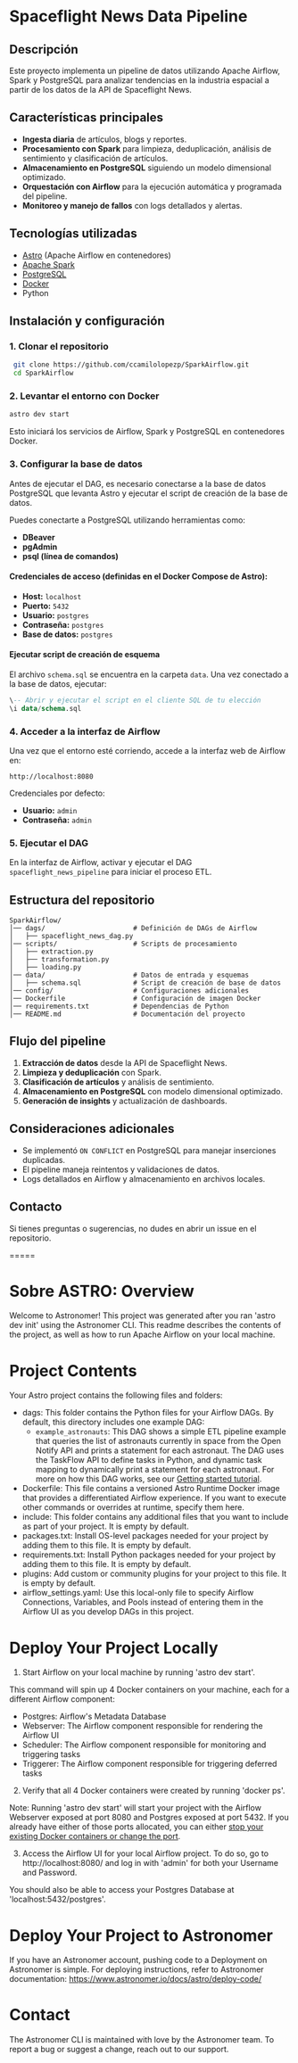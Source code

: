 # Spaceflight News Data Pipeline

## Descripción
Este proyecto implementa un pipeline de datos utilizando Apache Airflow, Spark y PostgreSQL para analizar tendencias en la industria espacial a partir de los datos de la API de Spaceflight News.

## Características principales
- **Ingesta diaria** de artículos, blogs y reportes.
- **Procesamiento con Spark** para limpieza, deduplicación, análisis de sentimiento y clasificación de artículos.
- **Almacenamiento en PostgreSQL** siguiendo un modelo dimensional optimizado.
- **Orquestación con Airflow** para la ejecución automática y programada del pipeline.
- **Monitoreo y manejo de fallos** con logs detallados y alertas.

## Tecnologías utilizadas
- [Astro](https://docs.astronomer.io/) (Apache Airflow en contenedores)
- [Apache Spark](https://spark.apache.org/)
- [PostgreSQL](https://www.postgresql.org/)
- [Docker](https://www.docker.com/)
- Python

## Instalación y configuración
### 1. Clonar el repositorio
```bash
 git clone https://github.com/ccamilolopezp/SparkAirflow.git
 cd SparkAirflow
```

### 2. Levantar el entorno con Docker
```bash
astro dev start
```
Esto iniciará los servicios de Airflow, Spark y PostgreSQL en contenedores Docker.

### 3. Configurar la base de datos
Antes de ejecutar el DAG, es necesario conectarse a la base de datos PostgreSQL que levanta Astro y ejecutar el script de creación de la base de datos.

Puedes conectarte a PostgreSQL utilizando herramientas como:
- **DBeaver**
- **pgAdmin**
- **psql (línea de comandos)**

#### Credenciales de acceso (definidas en el Docker Compose de Astro):
- **Host:** `localhost`
- **Puerto:** `5432`
- **Usuario:** `postgres`
- **Contraseña:** `postgres`
- **Base de datos:** `postgres`

#### Ejecutar script de creación de esquema
El archivo `schema.sql` se encuentra en la carpeta `data`. Una vez conectado a la base de datos, ejecutar:
```sql
\-- Abrir y ejecutar el script en el cliente SQL de tu elección
\i data/schema.sql
```

### 4. Acceder a la interfaz de Airflow
Una vez que el entorno esté corriendo, accede a la interfaz web de Airflow en:
```
http://localhost:8080
```
Credenciales por defecto:
- **Usuario:** `admin`
- **Contraseña:** `admin`

### 5. Ejecutar el DAG
En la interfaz de Airflow, activar y ejecutar el DAG `spaceflight_news_pipeline` para iniciar el proceso ETL.

## Estructura del repositorio
```
SparkAirflow/
│── dags/                      # Definición de DAGs de Airflow
│   ├── spaceflight_news_dag.py
│── scripts/                   # Scripts de procesamiento
│   ├── extraction.py
│   ├── transformation.py
│   ├── loading.py
│── data/                      # Datos de entrada y esquemas
│   ├── schema.sql             # Script de creación de base de datos
│── config/                    # Configuraciones adicionales
│── Dockerfile                 # Configuración de imagen Docker
│── requirements.txt           # Dependencias de Python
│── README.md                  # Documentación del proyecto
```

## Flujo del pipeline
1. **Extracción de datos** desde la API de Spaceflight News.
2. **Limpieza y deduplicación** con Spark.
3. **Clasificación de artículos** y análisis de sentimiento.
4. **Almacenamiento en PostgreSQL** con modelo dimensional optimizado.
5. **Generación de insights** y actualización de dashboards.

## Consideraciones adicionales
- Se implementó `ON CONFLICT` en PostgreSQL para manejar inserciones duplicadas.
- El pipeline maneja reintentos y validaciones de datos.
- Logs detallados en Airflow y almacenamiento en archivos locales.

## Contacto
Si tienes preguntas o sugerencias, no dudes en abrir un issue en el repositorio.

=====

Sobre ASTRO: Overview
========

Welcome to Astronomer! This project was generated after you ran 'astro dev init' using the Astronomer CLI. This readme describes the contents of the project, as well as how to run Apache Airflow on your local machine.

Project Contents
================

Your Astro project contains the following files and folders:

- dags: This folder contains the Python files for your Airflow DAGs. By default, this directory includes one example DAG:
    - `example_astronauts`: This DAG shows a simple ETL pipeline example that queries the list of astronauts currently in space from the Open Notify API and prints a statement for each astronaut. The DAG uses the TaskFlow API to define tasks in Python, and dynamic task mapping to dynamically print a statement for each astronaut. For more on how this DAG works, see our [Getting started tutorial](https://www.astronomer.io/docs/learn/get-started-with-airflow).
- Dockerfile: This file contains a versioned Astro Runtime Docker image that provides a differentiated Airflow experience. If you want to execute other commands or overrides at runtime, specify them here.
- include: This folder contains any additional files that you want to include as part of your project. It is empty by default.
- packages.txt: Install OS-level packages needed for your project by adding them to this file. It is empty by default.
- requirements.txt: Install Python packages needed for your project by adding them to this file. It is empty by default.
- plugins: Add custom or community plugins for your project to this file. It is empty by default.
- airflow_settings.yaml: Use this local-only file to specify Airflow Connections, Variables, and Pools instead of entering them in the Airflow UI as you develop DAGs in this project.

Deploy Your Project Locally
===========================

1. Start Airflow on your local machine by running 'astro dev start'.

This command will spin up 4 Docker containers on your machine, each for a different Airflow component:

- Postgres: Airflow's Metadata Database
- Webserver: The Airflow component responsible for rendering the Airflow UI
- Scheduler: The Airflow component responsible for monitoring and triggering tasks
- Triggerer: The Airflow component responsible for triggering deferred tasks

2. Verify that all 4 Docker containers were created by running 'docker ps'.

Note: Running 'astro dev start' will start your project with the Airflow Webserver exposed at port 8080 and Postgres exposed at port 5432. If you already have either of those ports allocated, you can either [stop your existing Docker containers or change the port](https://www.astronomer.io/docs/astro/cli/troubleshoot-locally#ports-are-not-available-for-my-local-airflow-webserver).

3. Access the Airflow UI for your local Airflow project. To do so, go to http://localhost:8080/ and log in with 'admin' for both your Username and Password.

You should also be able to access your Postgres Database at 'localhost:5432/postgres'.

Deploy Your Project to Astronomer
=================================

If you have an Astronomer account, pushing code to a Deployment on Astronomer is simple. For deploying instructions, refer to Astronomer documentation: https://www.astronomer.io/docs/astro/deploy-code/

Contact
=======

The Astronomer CLI is maintained with love by the Astronomer team. To report a bug or suggest a change, reach out to our support.

